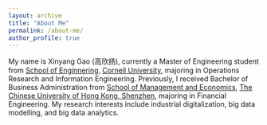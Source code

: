 ```yaml
---
layout: archive
title: "About Me"
permalink: /about-me/
author_profile: true
---
```


My name is Xinyang Gao (高欣扬), currently a Master of Engineering student from [School of Enginnering](https://www.engineering.cornell.edu/), [Cornell University](https://www.cornell.edu/), majoring in Operations Research and Information Engineering. Previously, I received Bachelor of Business Administration from [School of Management and Economics](https://sme.cuhk.edu.cn/en), [The Chinese University of Hong Kong, Shenzhen](https://cuhk.edu.cn/en), majoring in Financial Engineering. My research interests include industrial digitalization, big data modelling, and big data analytics.
